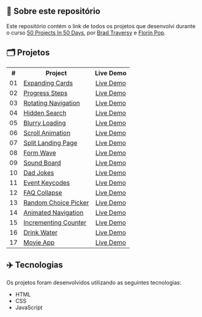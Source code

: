 ## 📝 Sobre este repositório
Este repositório contém o link de todos os projetos que desenvolvi durante o curso <a href="https://www.udemy.com/share/103Pv2AEcYdFxQQXUH">50 Projects In 50 Days</a>, por <a href="https://www.udemy.com/user/brad-traversy/">Brad Traversy</a> e <a href="https://www.udemy.com/user/popflorin/">Florin Pop</a>.


## 🗂️ Projetos
<table>
  <tr>
    <th>#</th>
    <th>Project</th>
    <th>Live Demo</th>
  </tr>
  <tr>
    <td>01</td>
    <td><a href="https://github.com/ruuuff/expanding-cards">Expanding Cards</a></td>
    <td align="center"><a href="https://expanding-cards-ruuuff.netlify.app">Live Demo</a></td>
  </tr>
  <tr>
    <td>02</td>
    <td><a href="https://github.com/ruuuff/progress-steps">Progress Steps</a></td>
    <td align="center"><a href="https://progress-steps-ruuuff.netlify.app/">Live Demo</a></td>
  </tr>
  <tr>
    <td>03</td>
    <td><a href="https://github.com/ruuuff/rotating-navigation">Rotating Navigation</a></td>
    <td align="center"><a href="https://rotating-navigation-ruuuff.netlify.app/">Live Demo</a></td>
  </tr>
  <tr>
    <td>04</td>
    <td><a href="https://github.com/ruuuff/hidden-search">Hidden Search</a></td>
    <td align="center"><a href="https://hidden-search-ruuuff.netlify.app/">Live Demo</a></td>
  </tr>
  <tr>
    <td>05</td>
    <td><a href="https://github.com/ruuuff/blurry-loading">Blurry Loading</a></td>
    <td align="center"><a href="https://blurry-loading-ruuuff.netlify.app/">Live Demo</a></td>
  </tr>
  <tr>
    <td>06</td>
    <td><a href="https://github.com/ruuuff/scroll-animation">Scroll Animation</a></td>
    <td align="center"><a href="https://scroll-animation-ruuuff.netlify.app/">Live Demo</a></td>
  </tr>
  <tr>
    <td>07</td>
    <td><a href="https://github.com/ruuuff/split-landing-page">Split Landing Page</a></td>
    <td align="center"><a href="https://split-landing-page-ruuuff.netlify.app/">Live Demo</a></td>
  </tr>
  <tr>
    <td>08</td>
    <td><a href="https://github.com/ruuuff/form-wave">Form Wave</a></td>
    <td align="center"><a href="https://form-wave-ruuuff.netlify.app/">Live Demo</a></td>
  </tr>
  <tr>
    <td>09</td>
    <td><a href="https://github.com/ruuuff/sound-board">Sound Board</a></td>
    <td align="center"><a href="https://sound-board-ruuuff.netlify.app/">Live Demo</a></td>
  </tr>
  <tr>
    <td>10</td>
    <td><a href="https://github.com/ruuuff/dad-jokes">Dad Jokes</a></td>
    <td align="center"><a href="https://dad-jokes-ruuuff.netlify.app/">Live Demo</a></td>
  </tr>
  <tr>
    <td>11</td>
    <td><a href="https://github.com/ruuuff/event-keycodes">Event Keycodes</a></td>
    <td align="center"><a href="https://event-keycodes-ruuuff.netlify.app/">Live Demo</a></td>
  </tr>
  <tr>
    <td>12</td>
    <td><a href="https://github.com/ruuuff/faq-collapse">FAQ Collapse</a></td>
    <td align="center"><a href="https://faq-collapse-ruuuff.netlify.app/">Live Demo</a></td>
  </tr>
  <tr>
    <td>13</td>
    <td><a href="https://github.com/ruuuff/random-choice-picker">Random Choice Picker</a></td>
    <td align="center"><a href="https://random-choice-picker-ruuuff.netlify.app/">Live Demo</a></td>
  </tr>
  <tr>
    <td>14</td>
    <td><a href="https://github.com/ruuuff/animated-navigation">Animated Navigation</a></td>
    <td align="center"><a href="https://animated-navigation-ruuuff.netlify.app/">Live Demo</a></td>
  </tr>
  <tr>
    <td>15</td>
    <td><a href="https://github.com/ruuuff/incrementing-counter">Incrementing Counter</a></td>
    <td align="center"><a href="https://incrementing-counter-ruuuff.netlify.app/">Live Demo</a></td>
  </tr>
  <tr>
    <td>16</td>
    <td><a href="https://github.com/ruuuff/drink-water">Drink Water</a></td>
    <td align="center"><a href="https://drink-water-ruuuff.netlify.app/">Live Demo</a></td>
  </tr>
  <tr>
    <td>17</td>
    <td><a href="https://github.com/ruuuff/movie-app">Movie App</a></td>
    <td align="center"><a href="https://movie-app-ruuuff.netlify.app/">Live Demo</a></td>
  </tr>
</table>

## ✈️ Tecnologias
Os projetos foram desenvolvidos utilizando as seguintes tecnologias:
- HTML
- CSS
- JavaScript